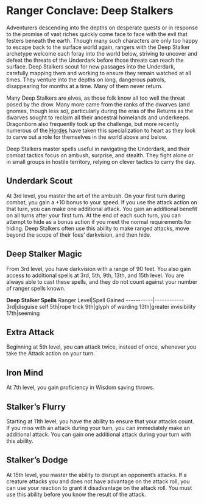 # Ranger Conclave: Deep Stalkers
Adventurers descending into the depths on desperate quests or in response to the promise of vast riches quickly come face to face with the evil that festers beneath the earth. Though many such characters are only too happy to escape back to the surface world again, rangers with the Deep Stalker archetype welcome each foray into the world below, striving to uncover and defeat the threats of the Underdark before those threats can reach the surface. Deep Stalkers scout for new passages into the Underdark, carefully mapping them and working to ensure they remain watched at all times. They venture into the depths on long, dangerous patrols, disappearing for months at a time. Many of them never return.

Many Deep Stalkers are elves, as those folk know all too well the threat posed by the drow. Many more came from the ranks of the dwarves (and gnomes, though less so), particularly during the eras of the Returns as the dwarves sought to reclaim all their ancestral homelands and underkeeps. Dragonborn also frequently took up the challenge, but more recently numerous of the [Hordes](/Races/Hordes.md) have taken this specialization to heart as they look to carve out a role for themselves in the world above and below.

Deep Stalkers master spells useful in navigating the Underdark, and their combat tactics focus on ambush, surprise, and stealth. They fight alone or in small groups in hostile territory, relying on clever tactics to carry the day.

## Underdark Scout
At 3rd level, you master the art of the ambush. On your first turn during combat, you gain a +10 bonus to your speed. If you use the attack action on that turn, you can make one additional attack.
You gain an additional benefit on all turns after your first turn. At the end of each such turn, you can attempt to hide as a bonus action if you meet the normal requirements for hiding. Deep Stalkers often use this ability to make ranged attacks, move beyond the scope of their foes’ darkvision, and then hide.

## Deep Stalker Magic
From 3rd level, you have darkvision with a range of 90 feet. You also gain access to additional spells at 3rd, 5th, 9th, 13th, and 15th level. You are always able to cast these spells, and they do not count against your number of ranger spells known.

**Deep Stalker Spells** 
Ranger Level|Spell Gained
-----------|------------
3rd|disguise self
5th|rope trick
9th|glyph of warding
13th|greater invisibility 
17th|seeming

## Extra Attack
Beginning at 5th level, you can attack twice, instead of once, whenever you take the Attack action on your turn.

## Iron Mind
At 7th level, you gain proficiency in Wisdom saving throws.

## Stalker’s Flurry
Starting at 11th level, you have the ability to ensure that your attacks count. If you miss with an attack during your turn, you can immediately make an additional attack. You can gain one additional attack during your turn with this ability.

## Stalker’s Dodge
At 15th level, you master the ability to disrupt an opponent’s attacks. If a creature attacks you and does not have advantage on the attack roll, you can use your reaction to grant it disadvantage on the attack roll. You must use this ability before you know the result of the attack.
